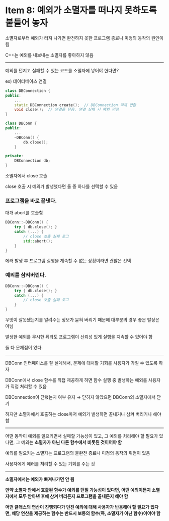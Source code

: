 # Item 8: 예외가 소멸자를 떠나지 못하도록 붙들어 놓자

소멸자로부터 예외가 터져 나가면 완전하지 못한 프로그램 종료나 미정의 동작의 원인이 됨

C++는 예외를 내보내는 소멸자를 좋아하지 않음

---

예외를 던지고 실패할 수 있는 코드를 소멸자에 넣어야 한다면?

ex) 데이터베이스 연결

```c++
class DBConnection {
public:
    ...
    static DBConnection create();  // DBConnection 객체 반환
    void close();  // 연결을 닫음. 연결 실패 시 예외 던짐
}

class DBConn {
public:
    ...
    ~DBConn() {
        db.close();
    }

private:
    DBConnection db;
}
```

소멸자에서 close 호출

close 호출 시 예외가 발생했다면 둘 중 하나를 선택할 수 있음

### 프로그램을 바로 끝낸다.

대개 abort를 호출함

```c++
DBConn::~DBConn() {
    try { db.close(); }
    catch (...) {
        // close 호출 실패 로그
        std::abort();
    }
}
```

에러 발생 후 프로그램 실행을 계속할 수 없는 상황이라면 괜찮은 선택

### 예외를 삼켜버린다.

```c++
DBConn::~DBConn() {
    try { db.close(); }
    catch (...) {
        // close 호출 실패 로그
    }
}
```

무엇이 잘못됐는지를 알려주는 정보가 묻혀 버리기 때문에 대부분의 경우 좋은 발상은 아님

발생한 예외를 무시한 뒤라도 프로그램이 신뢰성 있게 실행을 지속할 수 있어야 함

둘 다 문제점이 있다.

---

DBConn 인터페이스를 잘 설계해서, 문제에 대처할 기회를 사용자가 가질 수 있도록 하자

DBConn에서 close 함수를 직접 제공하게 하면 함수 실행 중 발생하는 예외를 사용자가 직접 처리할 수 있음

DBConnection이 닫혔는지 여부 유지 → 닫히지 않았으면 DBConn의 소멸자에서 닫기

하지만 소멸자에서 호출하는 close마저 예외가 발생하면 끝내거나 삼켜 버리거나 해야 함

---

어떤 동작이 예외를 일으키면서 실패할 가능성이 있고, 그 예외를 처리해야 할 필요가 있다면, 그 예외는 **소멸자가 아닌 다른 함수에서 비롯된 것이어야 함**

예외를 일으키는 소멸자는 프로그램의 불완전 종료나 미정의 동작의 위험이 있음

사용자에게 에러를 처리할 수 있는 기회를 주는 것

---

**소멸자에서는 예외가 빠져나가면 안 됨**

**만약 소멸자 안에서 호출된 함수가 예외를 던질 가능성이 있다면, 어떤 예외이든지 소멸자에서 모두 받아낸 후에 삼켜 버리든지 프로그램을 끝내든지 해야 함**

**어떤 클래스의 연산이 진행되다가 던진 예외에 대해 사용자가 반응해야 할 필요가 있다면, 해당 연산을 제공하는 함수는 반드시 보통의 함수(즉, 소멸자가 아닌 함수)이어야 함**

